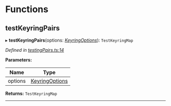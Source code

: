 

# Functions

<a id="testkeyringpairs"></a>

##  testKeyringPairs

▸ **testKeyringPairs**(options: *[KeyringOptions](_types_.md#keyringoptions)*): `TestKeyringMap`

*Defined in [testingPairs.ts:14](https://github.com/polkadot-js/common/blob/420f807/packages/keyring/src/testingPairs.ts#L14)*

**Parameters:**

| Name | Type |
| ------ | ------ |
| options | [KeyringOptions](_types_.md#keyringoptions) |

**Returns:** `TestKeyringMap`

___

